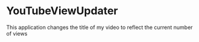# YouTubeViewUpdater
This application changes the title of my video to reflect the current number of views
